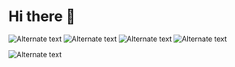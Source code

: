 # Hi there 👋

<!--
**yu340102/yu340102** is a ✨ _special_ ✨ repository because its `README.md` (this file) appears on your GitHub profile.

Here are some ideas to get you started:

- 🔭 I’m currently working on ...
- 🌱 I’m currently learning ...
- 👯 I’m looking to collaborate on ...
- 🤔 I’m looking for help with ...
- 💬 Ask me about ...
- 📫 How to reach me: ...
- 😄 Pronouns: ...
- ⚡ Fun fact: ...
-->
![Alternate text](https://raw.githubusercontent.com/yu340102/yu340102/master/profile-summary-card-output/nord_bright/0-profile-details.svg)
![Alternate text](https://raw.githubusercontent.com/yu340102/yu340102/master/profile-summary-card-output/nord_bright/1-repos-per-language.svg)
![Alternate text](https://raw.githubusercontent.com/yu340102/yu340102/master/profile-summary-card-output/nord_bright/2-most-commit-language.svg)
![Alternate text](https://raw.githubusercontent.com/yu340102/yu340102/master/profile-summary-card-output/nord_bright/3-stats.svg)

![Alternate text](https://komarev.com/ghpvc/?username=yu340102&color=green)
